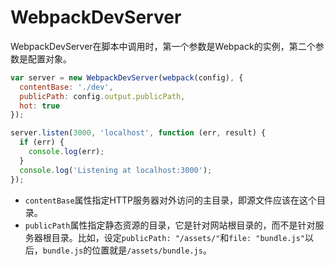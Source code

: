# WebpackDevServer

WebpackDevServer在脚本中调用时，第一个参数是Webpack的实例，第二个参数是配置对象。

```javascript
var server = new WebpackDevServer(webpack(config), {
  contentBase: './dev',
  publicPath: config.output.publicPath,
  hot: true
});

server.listen(3000, 'localhost', function (err, result) {
  if (err) {
    console.log(err);
  }
  console.log('Listening at localhost:3000');
});
```

- `contentBase`属性指定HTTP服务器对外访问的主目录，即源文件应该在这个目录。
- `publicPath`属性指定静态资源的目录，它是针对网站根目录的，而不是针对服务器根目录。比如，设定`publicPath: "/assets/"`和`file: "bundle.js"`以后，`bundle.js`的位置就是`/assets/bundle.js`。
